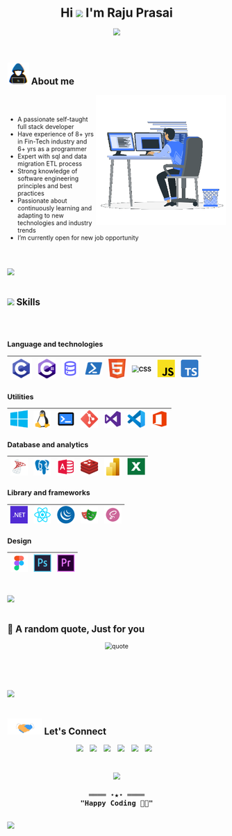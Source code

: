 <h1 align="center"><b>Hi <img src="https://media.giphy.com/media/hvRJCLFzcasrR4ia7z/giphy.gif" width="35"> I'm Raju Prasai </b></h1>

<p align="center">
  <img src="https://readme-typing-svg.herokuapp.com/?font=Time+New+Roman&color=cyan&size=25&center=true&vCenter=true&width=600&height=100&lines=Software%20Engineer%20|%20+DBA%20|%20+Researcher">
</p>
<br>
	
## <img src = "assets/about_me.gif" width = 50px> **About me**
<img align="right" src="assets/Right_Side.gif" width = 300px height= 300px >
<br>
<br>

- A passionate self-taught full stack developer
- Have experience of 8+ yrs in Fin-Tech industry and 6+ yrs as a programmer
- Expert with sql and data migration ETL process
- Strong knowledge of software engineering principles and best practices
- Passionate about continuously learning and adapting to new technologies and industry trends
- I’m currently open for new job opportunity

<br><br>

<img src="https://user-images.githubusercontent.com/73097560/115834477-dbab4500-a447-11eb-908a-139a6edaec5c.gif"><br><br>

## <img src="https://media2.giphy.com/media/QssGEmpkyEOhBCb7e1/giphy.gif?cid=ecf05e47a0n3gi1bfqntqmob8g9aid1oyj2wr3ds3mg700bl&rid=giphy.gif" width ="25"><b> Skills</b>
<br>
<br>

### Language and technologies

| <img title="C" alt="C" width="50px" src="./assets/tech-icons/lang/c.svg" /> | <img alt="C#" title="C#" width="40px" src="./assets/tech-icons/lang/cs.svg"> | <img title="SQL" alt="SQL" width="40px" src="./assets/tech-icons/lang/sql.svg"> | <img title="PowerShell" alt="PowerShell" width="40px" src="./assets/tech-icons/lang/powershell.svg"> | <img title="HTML" alt="HTML" width="40px" src="./assets/tech-icons/lang/html.svg"> | <img title="CSS" alt="CSS" width="40px" src="./assets/tech-icons/lang/css.svg"> | <img title="JS" alt="JS" width="40px" src="./assets/tech-icons/lang/js.svg"> | <img title="TS" alt="TS" width="40px" src="./assets/tech-icons/lang/ts.svg"> |
| -------------------------------------------------------------------- | --------------------------------------------------------------------- | ------------------------------------------------------------------------ | --------------------------------------------------------------------------------------------- | --------------------------------------------------------------------------- | ------------------------------------------------------------------------ | --------------------------------------------------------------------- | --------------------------------------------------------------------- |

### Utilities

| <img title="Windows" alt="Windows" width="40px" src="./assets/tech-icons/utilities/windows.svg" /> | <img title="Linux" alt="Linux" width="40px" src="./assets/tech-icons/utilities/linux.svg" /> | <img title="Terminal" alt="Terminal" width="40px" src="./assets/tech-icons/utilities/terminal.svg" /> | <img title="Git" alt="Git" width="40px" src="./assets/tech-icons/utilities/git.svg" /> | <img title="Visual Studio" alt="Visual Studio" width="40px" src="./assets/tech-icons/utilities/vs.svg" /> | <img title="Visual Studio Code" alt="Visual Studio Code" width="40px" src="./assets/tech-icons/utilities/vscode.svg" /> | <img title="Office" alt="Office" width="40px" src="./assets/tech-icons/utilities/office.svg" /> |
| ------------------------------------------------------------------------------------------- | ------------------------------------------------------------------------------------- | ---------------------------------------------------------------------------------------------- | --------------------------------------------------------------------------------------------------- | ------------------------------------------------------------------------------ | ---------------------------------------------------------------------------------------------------------------- | ---------------------------------------------------------------------------------------- |

### Database and analytics

| <img title="SQL Server" alt="SQL Server" width="40px" src="./assets/tech-icons/db-and-analytics/mssql.svg" /> | <img title="PostgreSQL" alt="PostgreSQL" width="40px" src="./assets/tech-icons/db-and-analytics/pgsql.svg" /> | <img title="Access" alt="Access" width="40px" src="./assets/tech-icons/db-and-analytics/access.svg" /> | <img title="Redis" alt="Redis" width="40px" src="./assets/tech-icons/db-and-analytics/redis.svg" /> | <img title="PowerBI" alt="PowerBI" width="40px" src="./assets/tech-icons/db-and-analytics/powerbi.svg" /> | <img title="Excel" alt="Excel" width="40px" src="./assets/tech-icons/db-and-analytics/excel.svg" /> |
| ---------------------------------------------------------------------------------------- | ---------------------------------------------------------------------------------------- | --------------------------------------------------------------------------------- | ------------------------------------------------------------------------------ | ------------------------------------------------------------------------------------ | ------------------------------------------------------------------------------ |

### Library and frameworks

| <img title=".NET" alt=".NET" width="40px" src="./assets/tech-icons/lib/dotnet.svg" /> | <img title="React" alt="React" width="40px" src="./assets/tech-icons/lib/react.svg" /> | <img title="jQuery" alt="jQuery" width="40px" src="./assets/tech-icons/lib/jquery.svg" /> | <img title="Playwright" alt="Playwright" width="40px" src="./assets/tech-icons/lib/playwright.svg" /> | <img title="Sass" alt="Sass" width="40px" src="./assets/tech-icons/lib/sass.svg" /> |
| ----------------------------------------------------------------------- | ---------------------------------------------------------------------------------- | ------------------------------------------------------------------------------------- | ---------------------------------------------------------------------------------------------- | ---------------------------------------------------------------------------- |

### Design

| <img title="Figma" alt="Figma" width="40px" src="./assets/tech-icons/design/figma.svg" /> | <img title="Photoshop" alt="Photoshop" width="40px" src="./assets/tech-icons/design/photoshop.svg" /> | <img title="PremierPro" alt="PremierPro" width="40px" src="./assets/tech-icons/design/premierpro.svg" /> |
| ---------------------------------------------------------------------------------- | ---------------------------------------------------------------------------------------------- | ------------------------------------------------------------------------------------------------- |

<!-- <br><br>

<img src="https://user-images.githubusercontent.com/73097560/115834477-dbab4500-a447-11eb-908a-139a6edaec5c.gif"><br><br>

## <img src="https://media.giphy.com/media/iY8CRBdQXODJSCERIr/giphy.gif" width="35"><b> Github Stats </b>
<br>
<br>
<div align="center">
  <a href="https://github.com/TheCrossLegCoder/">
    <img src="https://github-readme-stats.vercel.app/api?username=TheCrossLegCoder&include_all_commits=true&count_private=true&show_icons=true&line_height=20&title_color=7A7ADB&icon_color=2234AE&text_color=D3D3D3&bg_color=0,000000,130F40" width="450"/>
    <img src="https://github-readme-stats.vercel.app/api/top-langs/?username=TheCrossLegCoder&count_private=true&show_icons=true&theme=transparent" width="37%" alt="TheCrossLegCoder's Top Languages">
  </a>
</div> -->

<br><br>
<img src="https://user-images.githubusercontent.com/73097560/115834477-dbab4500-a447-11eb-908a-139a6edaec5c.gif"><br><br>
## 🌻 **A random quote, Just for you**

<div align="center">
  
![quote](https://quotes-github-readme.vercel.app/api?type=horizontal&theme=dark)
  
</div>

<br />

<br><br>

<img src="https://user-images.githubusercontent.com/73097560/115834477-dbab4500-a447-11eb-908a-139a6edaec5c.gif"><br><br>

## <img src="assets/handshake.gif" width ="80"> <b> Let's Connect</b>
<p align="center">
  <a href="https://twitter.com/Raju_Pr77" target="_blank" rel="noopener noreferrer"><img src="https://img.icons8.com/fluency/512/twitter.png"  width="50" /></a>
  &nbsp;&nbsp;
  <a href="https://www.linkedin.com/in/rajuprasai" target="_blank" rel="noopener noreferrer"><img src="https://img.icons8.com/color/2x/linkedin.png"  width="50" /></a>
  &nbsp;&nbsp;
  <a href="https://t.me/Raju_Pr77" target="_blank" rel="noopener noreferrer"><img src="https://img.icons8.com/fluency/512/telegram-app.png"  width="50" /></a>
  &nbsp;&nbsp;
  <a href="https://www.facebook.com/Raju.Pr77" target="_blank" rel="noopener noreferrer"><img src="https://img.icons8.com/fluency/512/facebook-new.png"  width="50" /></a>
  &nbsp;&nbsp;
  <a href="https://gitlab.com/Raju.Pr77" target="_blank" rel="noopener noreferrer"><img src="https://img.icons8.com/color/512/gitlab.png"  width="50" /></a>
  &nbsp;&nbsp;
   <a href="mailto:raju.pr77@gmail.com" target="_blank" rel="noopener noreferrer"><img src="https://img.icons8.com/fluency/512/gmail-new.png"  width="50" /></a>
  &nbsp;&nbsp;
</p>

<br>
<!--footer -->

<p align="center">
  <img src="https://media.giphy.com/media/WUlplcMpOCEmTGBtBW/giphy.gif" width="100">
</p>

<div align="center">
  <samp>
    <h3 align="center">
        ════ ⋆★⋆ ════
        <br>
        "Happy Coding 👨‍💻"
    </h3>
  </samp>
</div>

<br />
<img src="https://user-images.githubusercontent.com/73097560/115834477-dbab4500-a447-11eb-908a-139a6edaec5c.gif">
